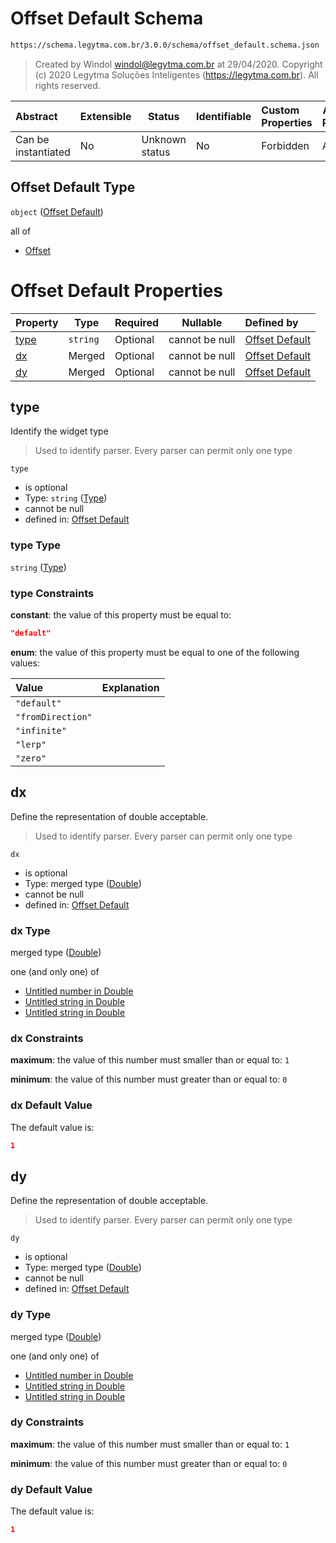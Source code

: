 # Offset Default Schema

```txt
https://schema.legytma.com.br/3.0.0/schema/offset_default.schema.json
```




> Created by Windol [windol@legytma.com.br](mailto:windol@legytma.com.br) at 29/04/2020.
> Copyright (c) 2020 Legytma Soluções Inteligentes (<https://legytma.com.br>). All rights reserved.
>

| Abstract            | Extensible | Status         | Identifiable | Custom Properties | Additional Properties | Access Restrictions | Defined In                                                                                |
| :------------------ | ---------- | -------------- | ------------ | :---------------- | --------------------- | ------------------- | ----------------------------------------------------------------------------------------- |
| Can be instantiated | No         | Unknown status | No           | Forbidden         | Allowed               | none                | [offset_default.schema.json](../schema/offset_default.schema.json) |

## Offset Default Type

`object` ([Offset Default](offset_default.md))

all of

-   [Offset](box_shadow-properties-offset.md)

# Offset Default Properties

| Property      | Type     | Required | Nullable       | Defined by                                                                                                                                 |
| :------------ | -------- | -------- | -------------- | :----------------------------------------------------------------------------------------------------------------------------------------- |
| [type](#type) | `string` | Optional | cannot be null | [Offset Default](widget-definitions-type.md) |
| [dx](#dx)     | Merged   | Optional | cannot be null | [Offset Default](app_bar_theme-properties-double.md)   |
| [dy](#dy)     | Merged   | Optional | cannot be null | [Offset Default](app_bar_theme-properties-double.md)   |

## type

Identify the widget type


> Used to identify parser. Every parser can permit only one type
>

`type`

-   is optional
-   Type: `string` ([Type](widget-definitions-type.md))
-   cannot be null
-   defined in: [Offset Default](widget-definitions-type.md)

### type Type

`string` ([Type](widget-definitions-type.md))

### type Constraints

**constant**: the value of this property must be equal to:

```json
"default"
```

**enum**: the value of this property must be equal to one of the following values:

| Value             | Explanation |
| :---------------- | ----------- |
| `"default"`       |             |
| `"fromDirection"` |             |
| `"infinite"`      |             |
| `"lerp"`          |             |
| `"zero"`          |             |

## dx

Define the representation of double acceptable.


> Used to identify parser. Every parser can permit only one type
>

`dx`

-   is optional
-   Type: merged type ([Double](app_bar_theme-properties-double.md))
-   cannot be null
-   defined in: [Offset Default](app_bar_theme-properties-double.md)

### dx Type

merged type ([Double](app_bar_theme-properties-double.md))

one (and only one) of

-   [Untitled number in Double](double-definitions-doublenumber.md)
-   [Untitled string in Double](double-definitions-doublestring.md)
-   [Untitled string in Double](double-definitions-doubleenum.md)

### dx Constraints

**maximum**: the value of this number must smaller than or equal to: `1`

**minimum**: the value of this number must greater than or equal to: `0`

### dx Default Value

The default value is:

```json
1
```

## dy

Define the representation of double acceptable.


> Used to identify parser. Every parser can permit only one type
>

`dy`

-   is optional
-   Type: merged type ([Double](app_bar_theme-properties-double.md))
-   cannot be null
-   defined in: [Offset Default](app_bar_theme-properties-double.md)

### dy Type

merged type ([Double](app_bar_theme-properties-double.md))

one (and only one) of

-   [Untitled number in Double](double-definitions-doublenumber.md)
-   [Untitled string in Double](double-definitions-doublestring.md)
-   [Untitled string in Double](double-definitions-doubleenum.md)

### dy Constraints

**maximum**: the value of this number must smaller than or equal to: `1`

**minimum**: the value of this number must greater than or equal to: `0`

### dy Default Value

The default value is:

```json
1
```
